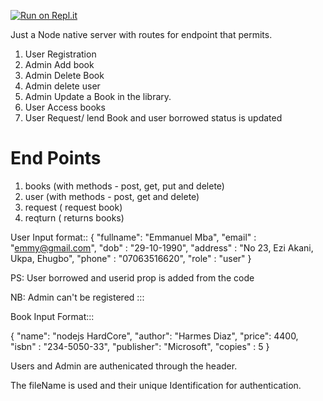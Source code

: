 [![Run on Repl.it](https://repl.it/badge/github/mbajoshuac/library-node-api)](https://repl.it/github/mbajoshuac/library-node-api)

Just a Node native server with routes for endpoint that permits.

1. User Registration
2. Admin Add book
3. Admin Delete Book
4. Admin delete user
5. Admin Update a Book in the library.
6. User Access books
7. User Request/ lend Book and user borrowed status is updated

End Points
============================
1. books (with methods - post, get, put and delete)
2. user (with methods - post, get and delete)
3. request ( request book)
4. reqturn (  returns books)



User Input format::
{
  "fullname": "Emmanuel Mba",
  "email" : "emmy@gmail.com",
  "dob" : "29-10-1990",
  "address" : "No 23, Ezi Akani, Ukpa, Ehugbo",
  "phone" : "07063516620",
  "role" : "user"
}

PS: User borrowed and userid prop is added from the code

NB: Admin can't be registered :::


Book Input Format:::

{
    "name": "nodejs HardCore",
    "author": "Harmes Diaz",
    "price": 4400,
    "isbn" : "234-5050-33",
    "publisher": "Microsoft",
    "copies" : 5
    }


Users and Admin are authenicated through the header.

The fileName is used and their unique Identification for authentication.